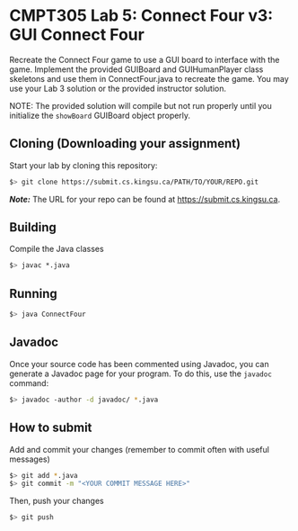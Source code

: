 # CMPT305 Lab 5: Connect Four v3: GUI Connect Four

Recreate the Connect Four game to use a GUI board to interface with the game. Implement the provided GUIBoard and GUIHumanPlayer class skeletons and use them in ConnectFour.java to recreate the game. You may use your Lab 3 solution or the provided instructor solution. 

NOTE: The provided solution will compile but not run properly until you initialize the `showBoard` GUIBoard object properly.

## Cloning (Downloading your assignment)

Start your lab by cloning this repository:
```bash
$> git clone https://submit.cs.kingsu.ca/PATH/TO/YOUR/REPO.git
```
***Note:*** The URL for your repo can be found at https://submit.cs.kingsu.ca.

## Building

Compile the Java classes
```bash
$> javac *.java
```

## Running

```bash
$> java ConnectFour
```

## Javadoc
	
Once your source code has been commented using Javadoc, you can generate a Javadoc page for your program. To do this, use the `javadoc` command:
```bash
$> javadoc -author -d javadoc/ *.java
```

## How to submit

Add and commit your changes (remember to commit often with useful messages)
```bash
$> git add *.java
$> git commit -m "<YOUR COMMIT MESSAGE HERE>"
```
Then, push your changes
```bash
$> git push
```


